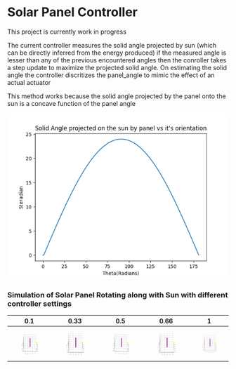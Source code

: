 # Solar Panel Controller

This project is currently work in progress

The current controller measures the solid angle projected by sun (which can be directly inferred from the energy produced) if the measured angle is lesser than any of the previous encountered angles then the conroller takes a step update to maximize the projected solid angle. On estimating the solid angle the controller discritizes the panel_angle to mimic the effect of an actual actuator

This method works because the solid angle projected by the panel onto the sun is a concave function of the panel angle


![](./runs/panel.png)

### Simulation of Solar Panel Rotating along with Sun with different controller settings

 0.1            |   0.33 | 0.5 | 0.66 | 1
:-------------------------:|:-------------------------:|:-------------------------:|:-------------------------:|:-------------------------:
![](./runs/pid_0.1.gif)  |  ![](./runs/pid_0.33.gif) | ![](./runs/pid_0.5.gif) |  ![](./runs/pid_0.66.gif) | ![](./runs/pid_1.gif)
